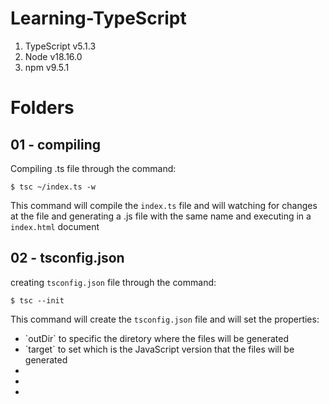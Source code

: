 # Learning-TypeScript

<ol>
  <li>TypeScript v5.1.3</li>
  <li>Node v18.16.0</li>
  <li>npm v9.5.1</li>
</ol>

# Folders

## 01 - compiling

Compiling .ts file through the command:

```shell
$ tsc ~/index.ts -w
```

This command will compile the `index.ts` file and will watching for changes at the file and generating a .js file with the same name and executing in a `index.html` document

## 02 - tsconfig.json

creating `tsconfig.json` file through the command:

```shell
$ tsc --init
```

This command will create the `tsconfig.json` file and will set the properties:

<ul>
	<li>`outDir` to specific the diretory where the files will be generated</li>
	<li>`target` to set which is the JavaScript version that the files will be generated</li>
	<li></li>
	<li></li>
	<li></li>
</ul>
